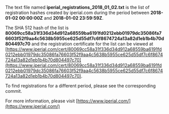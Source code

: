 The text file named **iperial_registrations_2018_01_02.txt** is the list of registration hashes created by iperial.com during the period between **2018-01-02 00:00:00Z** and **2018-01-02 23:59:59Z**.

The SHA 512 hash of the list is **80069cc58a31f336d34d912a68559ba6191fd0212ebb01979dc35086fa76603f52f9aa4c5638b5955ce625d55df7c6f8674724a13a82d1eb1b4b70d804497c70** and the registration certificate for the list can be viewed at [https://www.iperial.com/cert/80069cc58a31f336d34d912a68559ba6191fd0212ebb01979dc35086fa76603f52f9aa4c5638b5955ce625d55df7c6f8674724a13a82d1eb1b4b70d804497c70](https://www.iperial.com/cert/80069cc58a31f336d34d912a68559ba6191fd0212ebb01979dc35086fa76603f52f9aa4c5638b5955ce625d55df7c6f8674724a13a82d1eb1b4b70d804497c70).

To find registrations for a different period, please see the corresponding commit.

For more information, please visit [https://www.iperial.com/](https://www.iperial.com/)
